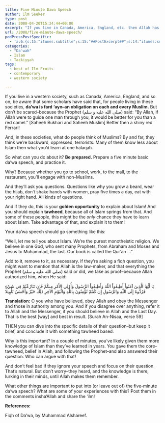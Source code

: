 ```yaml
---
title: Five Minute Dawa Speech
author: Ilm Seeker
type: post
date: 2008-04-20T15:24:44+00:00
excerpt: "If you live in Canada, America, England, etc. then Allah has blessed you with a great opportunity--the opportunity of da'wa.  Whether at your work or at your school, someone, somewhere, will ask you why you do something.  And THAT is when your five-minute da'wa speech comes in--and you can explain Islam to someone who might never have an opportunity to know!"
url: /2008/five-minute-dawa-speech/
podPressPostSpecific:
  - 'a:6:{s:15:"itunes:subtitle";s:15:"##PostExcerpt##";s:14:"itunes:summary";s:15:"##PostExcerpt##";s:15:"itunes:keywords";s:17:"##WordPressCats##";s:13:"itunes:author";s:10:"##Global##";s:15:"itunes:explicit";s:2:"No";s:12:"itunes:block";s:2:"No";}'
categories:
  - "Da'wah"
  - Islam
  - Tazkiyyah
tags:
  - best of Ilm Fruits
  - contemporary
  - western society

---
```

If you live in a western society, such as Canada, America, England, and so on, be aware that some scholars have said that, for people living in these societies, **da&#8217;wa is fard &#8216;ayn&#8211;an obligation on each and every Muslim.** But don&#8217;t be scared&#8211;because the Prophet (صلى الله عليه و سلم) said: &#8220;By Allah, if Allah were to guide one man through you, it would be better for you than a red camel.&#8221; [Saheeh Bukhari and Saheeh Muslim] Better then a shiny red Ferrari!

And, in these societies, what do people think of Muslims? By and far, they think we&#8217;re backward, oppressed, terrorists. Many of them know less about Islam then what you&#8217;d learn at one halaqah.

So what can you do about it? **Be prepared.** <span class="gem">Prepare a five minute basic da&#8217;wa speech,</span> and practice it.

Why? Because whether you go to school, work, to the mall, to the restaurant, you&#8217;ll engage with non-Muslims.

And they&#8217;ll ask you questions. Questions like why you grow a beard, wear the hijab, don&#8217;t shake hands with women, pray five times a day, eat with your right hand. All kinds of questions.

And if they do, this is your **golden opportunity** to explain about Islam! And you should explain **tawheed**, because all of Islam springs from that. And some of these people, this might be the _only_ chance they have to learn about Islam. Take advantage of that, and explain it to them!

Your da&#8217;wa speech should go something like this:

&#8220;Well, let me tell you about Islam. We&#8217;re the purest monotheistic religion. We believe in one God, who sent many Prophets, from Abraham and Moses and Jesus to Muhammad, the last. Our book is called the Qur&#8217;an &#8230;&#8221;

Add to it, remove to it, as necessary. If they&#8217;re asking a fiqh question, you might want to mention that Allah is the law-maker, and that everything the Prophet (صلى الله عليه و سلم) said or did, we take as proof&#8211;because Allah authorized him, when He said:

<div class="quran">
  يَا أَيُّهَا الَّذِينَ آمَنُواْ أَطِيعُواْ اللّهَ وَأَطِيعُواْ الرَّسُولَ وَأُوْلِي الأَمْرِ مِنكُمْ فَإِن تَنَازَعْتُمْ فِي شَيْءٍ فَرُدُّوهُ إِلَى اللّهِ وَالرَّسُولِ إِن كُنتُمْ تُؤْمِنُونَ بِاللّهِ وَالْيَوْمِ الآخِرِ ذَلِكَ خَيْرٌ وَأَحْسَنُ تَأْوِيلا
</div>

**Translation:** O you who have believed, obey Allah and obey the Messenger and those in authority among you. And if you disagree over anything, refer it to Allah and the Messenger, if you should believe in Allah and the Last Day. That is the best [way] and best in result. [Surah An-Nisaa, verse 59]

THEN you can dive into the specific details of their question&#8211;but keep it brief, and conclude it with something tawheed based.

Why is this important? In a couple of minutes, you&#8217;ve likely given them more knowledge of Islam than they&#8217;ve learned in years. You gave them the core&#8211;tawheed, belief in Allah, and following the Prophet&#8211;and also answered their question. Who can argue with that!

And don&#8217;t feel bad if they ignore your speech and focus on their question. That&#8217;s natural. But don&#8217;t worry&#8211;they heard, and the knowledge is there, lurking in their minds, until Allah makes them remember.

What other things are important to put into (or leave out of) the five-minute da&#8217;wa speech? What are some of your experiences with this? Post them in the comments insha&#8217;Allah and share the &#8216;ilm!

**References:**
  
Fiqh of Da&#8217;wa, by Muhammad Alshareef.
